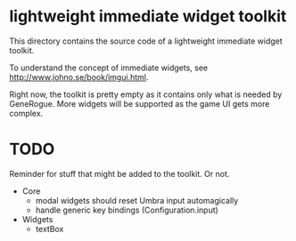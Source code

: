 # lightweight immediate widget toolkit
This directory contains the source code of a lightweight immediate widget toolkit.

To understand the concept of immediate widgets, see http://www.johno.se/book/imgui.html.

Right now, the toolkit is pretty empty as it contains only what is needed by GeneRogue. More widgets will be supported as the game UI gets more complex.

# TODO

Reminder for stuff that might be added to the toolkit. Or not.

* Core
    - modal widgets should reset Umbra input automagically
    - handle generic key bindings (Configuration.input)
* Widgets
    - textBox

